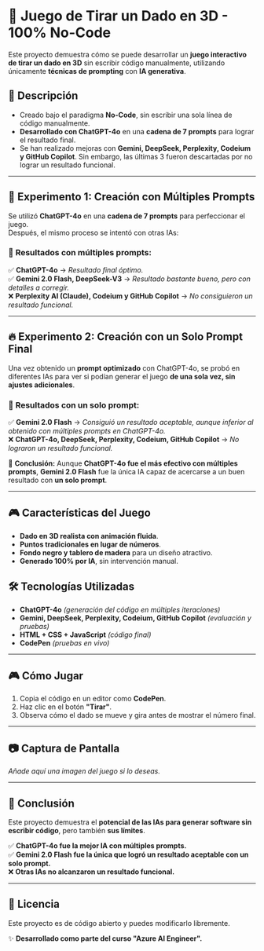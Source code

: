 # 🎲 Juego de Tirar un Dado en 3D - 100% No-Code

Este proyecto demuestra cómo se puede desarrollar un **juego interactivo de tirar un dado en 3D** sin escribir código manualmente, utilizando únicamente **técnicas de prompting** con **IA generativa**.

## 🚀 Descripción
- Creado bajo el paradigma **No-Code**, sin escribir una sola línea de código manualmente.
- **Desarrollado con ChatGPT-4o** en una **cadena de 7 prompts** para lograr el resultado final.
- Se han realizado mejoras con **Gemini, DeepSeek, Perplexity, Codeium y GitHub Copilot**. Sin embargo, las últimas 3 fueron descartadas por no lograr un resultado funcional.

---

## 🔬 **Experimento 1: Creación con Múltiples Prompts**
Se utilizó **ChatGPT-4o** en una **cadena de 7 prompts** para perfeccionar el juego.  
Después, el mismo proceso se intentó con otras IAs:

### 🔹 **Resultados con múltiples prompts**:
✅ **ChatGPT-4o** → *Resultado final óptimo.*  
✅ **Gemini 2.0 Flash, DeepSeek-V3** → *Resultado bastante bueno, pero con detalles a corregir.*  
❌ **Perplexity AI (Claude), Codeium y GitHub Copilot** → *No consiguieron un resultado funcional.*  

---

## 🔥 **Experimento 2: Creación con un Solo Prompt Final**
Una vez obtenido un **prompt optimizado** con ChatGPT-4o, se probó en diferentes IAs para ver si podían generar el juego **de una sola vez, sin ajustes adicionales**.

### 🔹 **Resultados con un solo prompt**:
✅ **Gemini 2.0 Flash** → *Consiguió un resultado aceptable, aunque inferior al obtenido con múltiples prompts en ChatGPT-4o.*  
❌ **ChatGPT-4o, DeepSeek, Perplexity, Codeium, GitHub Copilot** → *No lograron un resultado funcional.*  

📌 **Conclusión:** Aunque **ChatGPT-4o fue el más efectivo con múltiples prompts**, **Gemini 2.0 Flash** fue la única IA capaz de acercarse a un buen resultado con **un solo prompt**.

---

## 🎮 Características del Juego
- **Dado en 3D realista con animación fluida**.
- **Puntos tradicionales en lugar de números**.
- **Fondo negro y tablero de madera** para un diseño atractivo.
- **Generado 100% por IA**, sin intervención manual.

## 🛠️ Tecnologías Utilizadas
- **ChatGPT-4o** *(generación del código en múltiples iteraciones)*
- **Gemini, DeepSeek, Perplexity, Codeium, GitHub Copilot** *(evaluación y pruebas)*
- **HTML + CSS + JavaScript** *(código final)*
- **CodePen** *(pruebas en vivo)*

---

## 🎮 Cómo Jugar
1. Copia el código en un editor como **CodePen**.
2. Haz clic en el botón **"Tirar"**.
3. Observa cómo el dado se mueve y gira antes de mostrar el número final.

---

## 📷 Captura de Pantalla
_Añade aquí una imagen del juego si lo deseas._

---

## 📜 Conclusión
Este proyecto demuestra el **potencial de las IAs para generar software sin escribir código**, pero también **sus límites**.  

✅ **ChatGPT-4o fue la mejor IA con múltiples prompts.**  
✅ **Gemini 2.0 Flash fue la única que logró un resultado aceptable con un solo prompt.**  
❌ **Otras IAs no alcanzaron un resultado funcional.**  

---

## 📜 Licencia
Este proyecto es de código abierto y puedes modificarlo libremente.

✨ **Desarrollado como parte del curso "Azure AI Engineer".**
